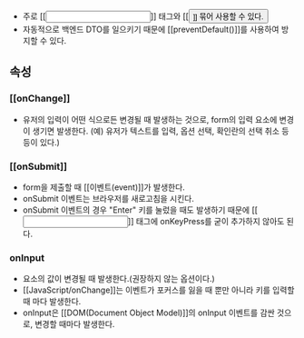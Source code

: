 - 주로 [[<input>]] 태그와 [[<button>]] 묶어 사용할 수 있다.
- 자동적으로 백엔드 DTO를 일으키기 때문에 [[preventDefault()]]를 사용하여 방지할 수 있다.

## 속성

### [[onChange]]

- 유저의 입력이 어떤 식으로든 변경될 때 발생하는 것으로, form의 입력 요소에 변경이 생기면 발생한다. (예) 유저가 텍스트를 입력, 옵션 선택, 확인란의 선택 취소 등등이 있다.)
### [[onSubmit]]

- form을 제출할 때 [[이벤트(event)]]가 발생한다.
- onSubmit 이벤트는 브라우저를 새로고침을 시킨다.
- onSubmit 이벤트의 경우 "Enter" 키를 눌렀을 때도 발생하기 때문에 [[<input>]] 태그에 onKeyPress를 굳이 추가하지 않아도 된다.

### onInput

- 요소의 값이 변경될 때 발생한다.(권장하지 않는 옵션이다.)
- [[JavaScript/onChange]]는 이벤트가 포커스를 잃을 때 뿐만 아니라 키를 입력할 때 마다 발생한다. 
- onInput은 [[DOM(Document Object Model)]]의 onInput 이벤트를 감싼 것으로, 변경할 때마다 발생한다.